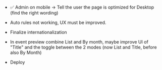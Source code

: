- ✅ Admin on mobile -> Tell the user the page is optimized for Desktop (find the right wording)
- Auto rules not working, UX must be improved.
- Finalize internationalization

- In event preview combine List and By month, maybe improve UI of "Title" and the toggle between the 2 modes (now List and Title, before also By Month)

- Deploy